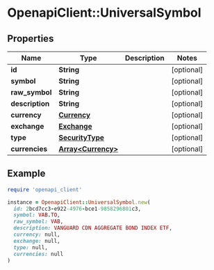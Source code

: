 # OpenapiClient::UniversalSymbol

## Properties

| Name | Type | Description | Notes |
| ---- | ---- | ----------- | ----- |
| **id** | **String** |  | [optional] |
| **symbol** | **String** |  | [optional] |
| **raw_symbol** | **String** |  | [optional] |
| **description** | **String** |  | [optional] |
| **currency** | [**Currency**](Currency.md) |  | [optional] |
| **exchange** | [**Exchange**](Exchange.md) |  | [optional] |
| **type** | [**SecurityType**](SecurityType.md) |  | [optional] |
| **currencies** | [**Array&lt;Currency&gt;**](Currency.md) |  | [optional] |

## Example

```ruby
require 'openapi_client'

instance = OpenapiClient::UniversalSymbol.new(
  id: 2bcd7cc3-e922-4976-bce1-9858296801c3,
  symbol: VAB.TO,
  raw_symbol: VAB,
  description: VANGUARD CDN AGGREGATE BOND INDEX ETF,
  currency: null,
  exchange: null,
  type: null,
  currencies: null
)
```


